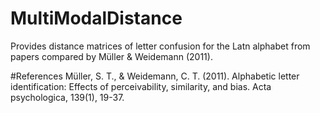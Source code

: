 # MultiModalDistance
Provides distance matrices of letter confusion for the Latn alphabet from papers compared by Müller & Weidemann (2011).

#References
Müller, S. T., & Weidemann, C. T. (2011). Alphabetic letter identification: Effects of perceivability, similarity, and bias. Acta psychologica, 139(1), 19-37.
